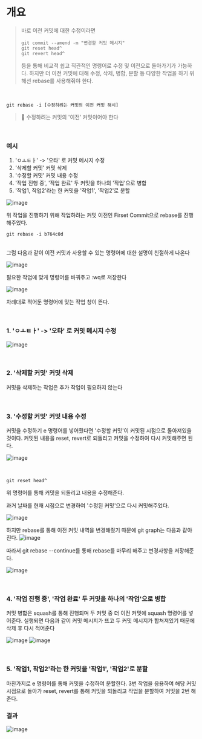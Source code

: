 # 개요
> 바로 이전 커밋에 대한 수정이라면
> ```
> git commit --amend -m "변경할 커밋 메시지"
> git reset head^
> git revert head^
> ```
> 등을 통해 비교적 쉽고 직관적인 명령어로 수정 및 이전으로 돌아가기가 가능하다.
> 하지만 더 이전 커밋에 대해 수정, 삭제, 병합, 분할 등 다양한 작업을 하기 위해선 rebase를 사용해줘야 한다.

<br>

```
git rebase -i [수정하려는 커밋의 이전 커밋 해시]
```
> 🚨 수정하려는 커밋의 '이전' 커밋이어야 한다

<br>

### 예시
1. 'ㅇㅗㅌㅏ' -> '오타' 로 커밋 메시지 수정
2. '삭제할 커밋' 커밋 삭제
3. '수정할 커밋' 커밋 내용 수정
4. '작업 진행 중', '작업 완료' 두 커밋을 하나의 '작업'으로 병합
5. '작업1, 작업2'라는 한 커밋을 '작업1', '작업2'로 분할

![image](https://github.com/user-attachments/assets/f3ae2753-3bc7-4dd6-bda4-227eb2c95cb7)

위 작업을 진행하기 위해 작업하려는 커밋 이전인 Firset Commit으로 rebase를 진행해주었다.
<br>

```
git rebase -i b764c0d
```

<br>
그럼 다음과 같이 이전 커밋과 사용할 수 있는 명령어에 대한 설명이 친절하게 나온다

![image](https://github.com/user-attachments/assets/a7fe20ab-c86a-4388-910b-bc339d17f835)

필요한 작업에 맞게 명령어를 바꿔주고 :wq로 저장한다

![image](https://github.com/user-attachments/assets/85b1d7b1-9746-42ff-bb7c-71c27d3f59c7)

차례대로 적어둔 명령어에 맞는 작업 창이 뜬다.

<br>

### 1. 'ㅇㅗㅌㅏ' -> '오타' 로 커밋 메시지 수정
![image](https://github.com/user-attachments/assets/4d9b9e9a-4fe6-4a90-84d4-7c514a3588ff)

<br>

### 2. '삭제할 커밋' 커밋 삭제
커밋을 삭제하는 작업은 추가 작업이 필요하지 않는다

<br>

### 3. '수정할 커밋' 커밋 내용 수정
커밋을 수정하기 e 명령어를 넣어줬다면 '수정할 커밋'이 커밋된 시점으로 돌아져있을 것이다. 커밋된 내용을 reset, revert로 되돌리고 커밋을 수정하여 다시 커밋해주면 된다.

![image](https://github.com/user-attachments/assets/ba5c7ac8-cf1a-437e-a571-e4dd5c8f4330)

<br>

```
git reset head^
```

위 명령어를 통해 커밋을 되돌리고 내용을 수정해준다.

과거 날짜를 현재 시점으로 변경하여 '수정된 커밋'으로 다시 커밋해주었다.

![image](https://github.com/user-attachments/assets/8cddc9d0-8e1d-4c6e-98ac-888f7783e656)

하지만 rebase를 통해 이전 커밋 내역을 변경해줬기 때문에 git graph는 다음과 같아진다.
![image](https://github.com/user-attachments/assets/d36dd4b1-21d0-4b3b-872e-361212ac8238)

따라서 git rebase --continue를 통해 rebase를 마무리 해주고 변경사항을 저장해준다.

![image](https://github.com/user-attachments/assets/45510f56-c2ad-4366-af01-3b2b17a4da9c)

<br>

### 4. '작업 진행 중', '작업 완료' 두 커밋을 하나의 '작업'으로 병합

커밋 병합은 squash를 통해 진행되며 두 커밋 중 더 이전 커밋에 squash 명령어를 넣어준다.
실행되면 다음과 같이 커밋 메시지가 뜨고 두 커밋 메시지가 합쳐져있기 때문에 삭제 후 다시 적어준다

![image](https://github.com/user-attachments/assets/f72bf620-299c-4564-97fe-616321ede5f2) ![image](https://github.com/user-attachments/assets/95aab1ea-64f4-43c4-9f67-5f0a520fc249)

<br>

### 5. '작업1, 작업2'라는 한 커밋을 '작업1', '작업2'로 분할
마찬가지로 e 명령어를 통해 커밋을 수정하여 분할한다. 3번 작업을 응용하여 해당 커밋 시점으로 돌아가 reset, revert를 통해 커밋을 되돌리고 작업을 분할하여 커밋을 2번 해준다.

### 결과
![image](https://github.com/user-attachments/assets/7d0c98e4-c991-456a-b404-21060c67770b)
